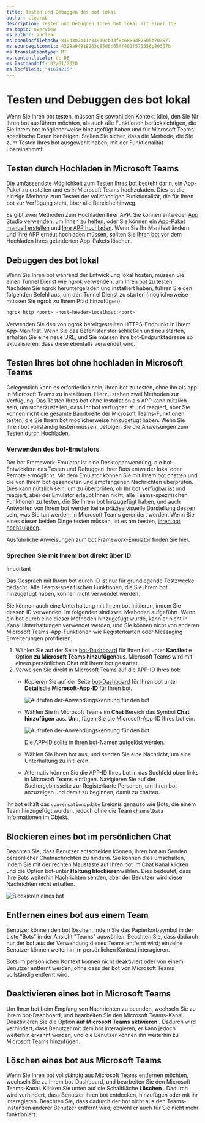 ```yaml
---
title: Testen und Debuggen des bot lokal
author: clearab
description: Testen und Debuggen Ihres bot lokal mit einer IDE
ms.topic: overview
ms.author: anclear
ms.openlocfilehash: 8494302b41e33910cb33f8c6889d82505b703577
ms.sourcegitcommit: 4329a94918263c85d6c65ff401f571556b80307b
ms.translationtype: MT
ms.contentlocale: de-DE
ms.lasthandoff: 02/01/2020
ms.locfileid: "41674215"
---
```

# <a name="test-and-debug-your-bot-locally"></a>Testen und Debuggen des bot lokal

Wenn Sie Ihren bot testen, müssen Sie sowohl den Kontext (die), den Sie für Ihren bot ausführen möchten, als auch alle Funktionen berücksichtigen, die Sie Ihrem bot möglicherweise hinzugefügt haben und für Microsoft Teams spezifische Daten benötigen. Stellen Sie sicher, dass die Methode, die Sie zum Testen Ihres bot ausgewählt haben, mit der Funktionalität übereinstimmt.

## <a name="test-by-uploading-to-teams"></a>Testen durch Hochladen in Microsoft Teams

Die umfassendste Möglichkeit zum Testen Ihres bot besteht darin, ein App-Paket zu erstellen und es in Microsoft Teams hochzuladen. Dies ist die einzige Methode zum Testen der vollständigen Funktionalität, die für Ihren bot zur Verfügung steht, über alle Bereiche hinweg.

Es gibt zwei Methoden zum Hochladen Ihrer APP. Sie können entweder [App Studio](~/concepts/build-and-test/app-studio-overview.md) verwenden, um Ihnen zu helfen, oder Sie können [ein App-Paket manuell erstellen](~/concepts/build-and-test/apps-package.md) und [Ihre APP hochladen](~/concepts/deploy-and-publish/apps-upload.md). Wenn Sie Ihr Manifest ändern und Ihre APP erneut hochladen müssen, sollten Sie [ihren bot](#deleting-a-bot-from-teams) vor dem Hochladen Ihres geänderten App-Pakets löschen.

## <a name="debug-your-bot-locally"></a>Debuggen des bot lokal

Wenn Sie Ihren bot während der Entwicklung lokal hosten, müssen Sie einen Tunnel Dienst wie [ngrok](https://ngrok.com/) verwenden, um Ihren bot zu testen. Nachdem Sie ngrok heruntergeladen und installiert haben, führen Sie den folgenden Befehl aus, um den Tunnel Dienst zu starten (möglicherweise müssen Sie ngrok zu Ihrem Pfad hinzufügen).

```bash
ngrok http <port> -host-header=localhost:<port>
```

Verwenden Sie den von ngrok bereitgestellten HTTPS-Endpunkt in Ihrem App-Manifest. Wenn Sie das Befehlsfenster schließen und neu starten, erhalten Sie eine neue URL, und Sie müssen ihre bot-Endpunktadresse so aktualisieren, dass diese ebenfalls verwendet wird.

## <a name="testing-your-bot-without-uploading-to-teams"></a>Testen Ihres bot ohne hochladen in Microsoft Teams

Gelegentlich kann es erforderlich sein, ihren bot zu testen, ohne ihn als app in Microsoft Teams zu installieren. Hierzu stehen zwei Methoden zur Verfügung. Das Testen Ihres bot ohne Installation als APP kann nützlich sein, um sicherzustellen, dass Ihr bot verfügbar ist und reagiert, aber Sie können nicht die gesamte Bandbreite der Microsoft Teams-Funktionen testen, die Sie Ihrem bot möglicherweise hinzugefügt haben. Wenn Sie Ihren bot vollständig testen müssen, befolgen Sie die Anweisungen zum [Testen durch Hochladen](#test-by-uploading-to-teams).

### <a name="use-the-bot-emulator"></a>Verwenden des bot-Emulators

Der bot Framework-Emulator ist eine Desktopanwendung, die bot-Entwicklern das Testen und Debuggen Ihrer Bots entweder lokal oder Remote ermöglicht. Mit dem Emulator können Sie mit Ihrem bot chatten und die von Ihrem bot gesendeten und empfangenen Nachrichten überprüfen. Dies kann nützlich sein, um zu überprüfen, ob Ihr bot verfügbar ist und reagiert, aber der Emulator erlaubt Ihnen nicht, alle Teams-spezifischen Funktionen zu testen, die Sie Ihrem bot hinzugefügt haben, und auch Antworten von Ihrem bot werden keine präzise visuelle Darstellung dessen sein, was Sie tun werden. in Microsoft Teams gerendert werden. Wenn Sie eines dieser beiden Dinge testen müssen, ist es am besten, [ihren bot hochzuladen](#test-by-uploading-to-teams).

Ausführliche Anweisungen zum bot Framework-Emulator finden Sie [hier](/azure/bot-service/bot-service-debug-emulator?view=azure-bot-service-4.0).

### <a name="talk-to-your-bot-directly-by-id"></a>Sprechen Sie mit Ihrem bot direkt über ID

>[!Important]
>Das Gespräch mit Ihrem bot durch ID ist nur für grundlegende Testzwecke gedacht. Alle Teams-spezifischen Funktionen, die Sie Ihrem bot hinzugefügt haben, können nicht verwendet werden.

Sie können auch eine Unterhaltung mit Ihrem bot initiieren, indem Sie dessen ID verwenden. Im folgenden sind zwei Methoden aufgeführt. Wenn ein bot durch eine dieser Methoden hinzugefügt wurde, kann er nicht in Kanal Unterhaltungen verwendet werden, und Sie können nicht von anderen Microsoft Teams-App-Funktionen wie Registerkarten oder Messaging Erweiterungen profitieren.

1. Wählen Sie auf der Seite [bot-Dashboard](https://dev.botframework.com/bots) für Ihren bot unter **Kanäle**die Option **zu Microsoft Teams hinzufügen**aus. Microsoft Teams wird mit einem persönlichen Chat mit Ihrem bot gestartet.
2. Verweisen Sie direkt in Microsoft Teams auf die APP-ID Ihres bot:
   * Kopieren Sie auf der Seite [bot-Dashboard](https://dev.botframework.com/bots) für Ihren bot unter **Details**die **Microsoft-App-ID** für Ihren bot.
  
     ![Aufrufen der-Anwendungskennung für den bot](~/assets/images/bots_appid_botframework.png)
  
   * Wählen Sie in Microsoft Teams im **Chat** Bereich das Symbol **Chat hinzufügen** aus. **Um:**, fügen Sie die Microsoft-App-ID Ihres bot ein.
  
     ![Aufrufen der-Anwendungskennung für den bot](~/assets/images/bots_uploading.png)

     Die APP-ID sollte in ihren bot-Namen aufgelöst werden.

   * Wählen Sie Ihren bot aus, und senden Sie eine Nachricht, um eine Unterhaltung zu initiieren.
   * Alternativ können Sie die APP-ID Ihres bot in das Suchfeld oben links in Microsoft Teams einfügen. Navigieren Sie auf der Suchergebnisseite zur Registerkarte Personen, um Ihren bot anzuzeigen und damit zu beginnen, damit zu chatten.

Ihr bot erhält das `conversationUpdate` Ereignis genauso wie Bots, die einem Team hinzugefügt wurden, jedoch ohne die Team `channelData` Informationen im Objekt.

## <a name="blocking-a-bot-in-personal-chat"></a>Blockieren eines bot im persönlichen Chat

Beachten Sie, dass Benutzer entscheiden können, ihren bot am Senden persönlicher Chatnachrichten zu hindern. Sie können dies umschalten, indem Sie mit der rechten Maustaste auf Ihren bot im Chat Kanal klicken und die Option bot-unter **Haltung blockieren**wählen. Dies bedeutet, dass ihre Bots weiterhin Nachrichten senden, aber der Benutzer wird diese Nachrichten nicht erhalten.

![Blockieren eines bot](~/assets/images/bots/botdisable.png)

## <a name="removing-a-bot-from-a-team"></a>Entfernen eines bot aus einem Team

Benutzer können den bot löschen, indem Sie das Papierkorbsymbol in der Liste "Bots" in der Ansicht "Teams" auswählen. Beachten Sie, dass dadurch nur der bot aus der Verwendung dieses Teams entfernt wird; einzelne Benutzer können weiterhin im persönlichen Kontext interagieren.

Bots im persönlichen Kontext können nicht deaktiviert oder von einem Benutzer entfernt werden, ohne dass der bot von Microsoft Teams vollständig entfernt wird.

## <a name="disabling-a-bot-in-teams"></a>Deaktivieren eines bot in Microsoft Teams

Um Ihren bot beim Empfang von Nachrichten zu beenden, wechseln Sie zu Ihrem bot-Dashboard, und bearbeiten Sie den Microsoft Teams-Kanal. Deaktivieren Sie die Option **auf Microsoft Teams aktivieren** . Dadurch wird verhindert, dass Benutzer mit dem bot interagieren, er kann jedoch weiterhin erkannt werden, und die Benutzer können ihn weiterhin zu Microsoft Teams hinzufügen.

## <a name="deleting-a-bot-from-teams"></a>Löschen eines bot aus Microsoft Teams

Wenn Sie Ihren bot vollständig aus Microsoft Teams entfernen möchten, wechseln Sie zu Ihrem bot-Dashboard, und bearbeiten Sie den Microsoft Teams-Kanal. Klicken Sie unten auf die Schaltfläche **Löschen** . Dadurch wird verhindert, dass Benutzer ihren bot entdecken, hinzufügen oder mit ihr interagieren. Beachten Sie, dass dadurch der bot nicht aus den Teams-Instanzen anderer Benutzer entfernt wird, obwohl er auch für Sie nicht mehr funktioniert.
